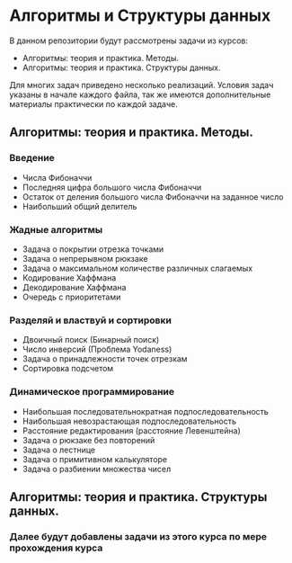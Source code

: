 # Алгоритмы и Структуры данных

В данном репозитории будут рассмотрены задачи из курсов:
* Алгоритмы: теория и практика. Методы.
* Алгоритмы: теория и практика. Структуры данных.

Для многих задач приведено несколько реализаций. Условия задач указаны в начале каждого файла,
так же имеются дополнительные материалы практически по каждой задаче.

## Алгоритмы: теория и практика. Методы.

### Введение

* Числа Фибоначчи
* Последняя цифра большого числа Фибоначчи
* Остаток от деления большого числа Фибоначчи на заданное число
* Наибольший общий делитель

### Жадные алгоритмы

* Задача о покрытии отрезка точками
* Задача о непрерывном рюкзаке
* Задача о максимальном количестве различных слагаемых
* Кодирование Хаффмана
* Декодирование Хаффмана
* Очередь с приоритетами

### Разделяй и властвуй и сортировки

* Двоичный поиск (Бинарный поиск)
* Число инверсий (Проблема Yodaness)
* Задача о принадлежности точек отрезкам
* Сортировка подсчетом

### Динамическое программирование

* Наибольшая последовательнократная подпоследовательность
* Наибольшая невозрастающая подпоследовательность
* Расстояние редактирования (расстояние Левенштейна)
* Задача о рюкзаке без повторений
* Задача о лестнице
* Задача о примитивном калькуляторе
* Задача о разбиении множества чисел

## Алгоритмы: теория и практика. Структуры данных.

### Далее будут добавлены задачи из этого курса по мере прохождения курса 
